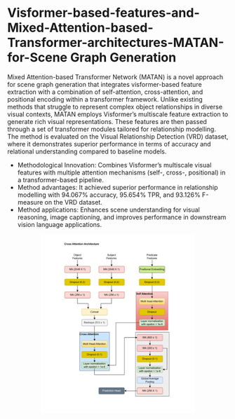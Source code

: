 # Visformer-based-features-and-Mixed-Attention-based-Transformer-architectures-MATAN-for-Scene Graph Generation


Mixed Attention-based Transformer Network (MATAN) is a novel approach for scene graph generation that integrates visformer-based feature extraction with a combination of self-attention, cross-attention, and positional encoding within a transformer framework. Unlike existing methods that struggle to represent complex object relationships in diverse visual contexts, MATAN employs Visformer’s multiscale feature extraction to generate rich visual representations. These features are then passed through a set of transformer modules tailored for relationship modelling. The method is evaluated on the Visual Relationship Detection (VRD) dataset, where it demonstrates superior performance in terms of accuracy and relational understanding compared to baseline models.

- Methodological Innovation: Combines Visformer’s multiscale visual features with multiple attention mechanisms (self-, cross-, positional) in a transformer-based pipeline.
- Method advantages: It achieved superior performance in relationship modelling with 94.067% accuracy, 95.654% TPR, and 93.126% F-measure on the VRD dataset.
- Method applications: Enhances scene understanding for visual reasoning, image captioning, and improves performance in downstream vision language applications.

<p align="center">
  <img src="images/vis_sgg-Cross_attention_arch.jpg" width="350" title="hover text">
  
</p>

